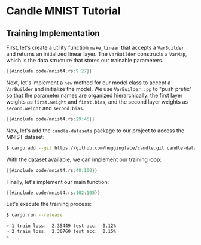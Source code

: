 # Candle MNIST Tutorial

## Training Implementation

First, let's create a utility function `make_linear` that accepts a `VarBuilder` and returns an initialized linear layer. The `VarBuilder` constructs a `VarMap`, which is the data structure that stores our trainable parameters.

```rust
{{#include code/mnist4.rs:9:27}}
```

Next, let's implement a `new` method for our model class to accept a `VarBuilder` and initialize the model. We use `VarBuilder::pp` to "push prefix" so that the parameter names are organized hierarchically: the first layer weights as `first.weight` and `first.bias`, and the second layer weights as `second.weight` and `second.bias`.

```rust
{{#include code/mnist4.rs:29:46}}
```

Now, let's add the `candle-datasets` package to our project to access the MNIST dataset:

```bash
$ cargo add --git https://github.com/huggingface/candle.git candle-datasets
```

With the dataset available, we can implement our training loop:

```rust
{{#include code/mnist4.rs:48:100}}
```

Finally, let's implement our main function:

```rust
{{#include code/mnist4.rs:102:105}}
```

Let's execute the training process:

```bash
$ cargo run --release

> 1 train loss:  2.35449 test acc:  0.12%
> 2 train loss:  2.30760 test acc:  0.15%
> ...
```